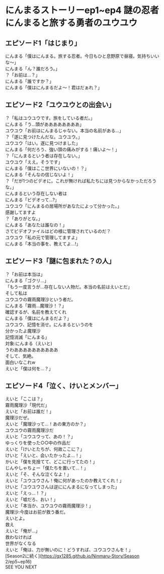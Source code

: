 # にんまるストーリーep1~ep4 謎の忍者にんまると旅する勇者のユウユウ
## エピソード1「はじまり」
にんまる「僕はにんまる。旅する忍者。今日もひと息野原で昼寝。気持ちいいな〜」  
にんまる「ん？誰だろう。」  
？「お前は…？」  
にんまる「誰ですか？」  
にんまる「僕はにんまるだよ〜！君はだぁれ？」  
## エピソード2「ユウユウとの出会い」
？「私はユウユウです。旅をしている者だ。」  
にんまる「う…頭がああああああああ」  
ユウユウ「お前はにんまるじゃない。本当の名前がある…」  
？「遂に見つけたんだな。ユウユウ。」  
ユウユウ「はい。遂に見つけました」  
にんまる「何だろう、強い頭の痛みがする！痛いよ〜！」  
？「にんまるという者は存在しない。」  
ユウユウ「ええ。そうです」   
にんまる「僕はここ世界にいないの！？」  
にんまる「そんなの信じないよ！」  
？「だが1つのビデオに。これが無ければ私たちには見つからなかっただろうな。」  
にんまるという存在しない者は  
にんまる「ビデオって...?」  
ユウユウ「にんまるの居場所があなたによって分かった。」  
感謝してますよ  
？「ありがとな。」  
にんまる「あなたは誰なの！」  
さてビデオファイルはどの様に管理されているのだ？  
ユウユウ「私の元で管理してますよ」  
にんまる「本当の事を、教えてよ...!」  
## エピソード3「謎に包まれた？の人」
？「お前は本当は」  
にんまる「ゴクリ...」  
「もう一度言うが…存在しない人物だ。本当の名前はえいとだ」  
そして私は  
ユウユウの霧雨魔理沙という者だ。  
にんまる「霧雨...魔理沙！？」  
確認するが、名前を教えてくれ  
にんまる「僕はにんまるだよ？」  
ユウユウ、記憶を消せ。にんまるというのを  
分かったよ魔理沙  
記憶消滅「にんまる」  
対象:にんまる（えいと)  
うわああああああああああ  
そして、気絶。  
面白いなこれw  
えいと「僕は何を...？」  
## エピソード4「泣く、けいとメンバー」
えいと「ここは？」  
霧雨魔理沙「現代だ」  
えいと「お前は誰だ！」  
魔理沙だぜ。  
えいと「魔理沙って...！あの東方のか？」  
ユウユウの霧雨魔理沙だ  
えいと「ユウユウって、あの！？」  
ゆっくりを使った○○中の作品だ  
えいと「けいとたちが、何故ここに？」  
けいと「えいと、会いたかったよ...！」  
かいと「僕を見捨てて、どこに行ってたの！」  
じんやしゃちょー「僕たちを置いて...！」   
えいと「そ、そんな泣くなよ！」  
えいと「ユウユウさん！俺に何があったのか教えてくれ！」  
けいと「ユウユウさんは逆ににんまるになってしまった」  
えいと「えっ...！？」  
えいと「嘘だろ、おい！」  
えいと「本当か、ユウユウの霧雨魔理沙！」  
魔理沙:今度はお前が救う番だ。  
えいとよ。  
救え  
えいと「俺が...」  
救わなければ  
世界がなくなる  
えいと「俺は、力が無いのに！どうすれば、ユウユウさんを！」  
[Season2に続く](https://gx1285.github.io/Ninmaru-Story/Season 2/ep5~ep16)   
SEE YOU NEXT  
